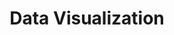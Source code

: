 ---
title: Data Visualization
description: Visualize Data
slug: data-visualization
outputs:
- JSON
- HTML
---